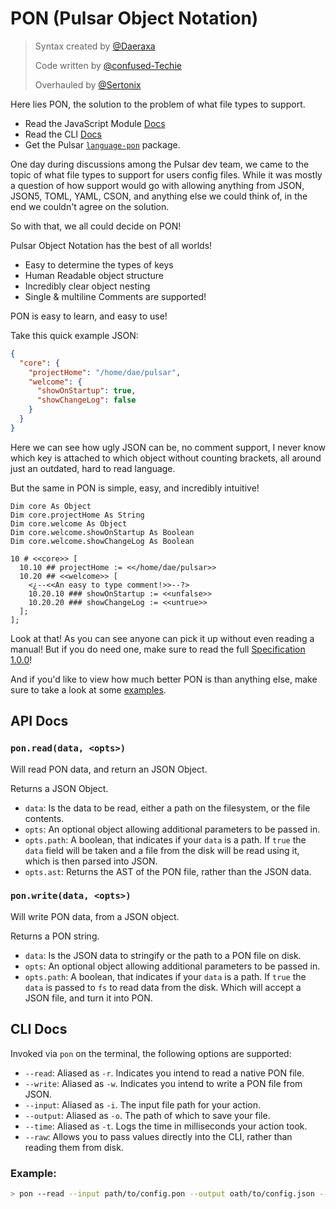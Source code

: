 # PON (Pulsar Object Notation)

> Syntax created by [@Daeraxa](https://github.com/Daeraxa)
>
> Code written by [@confused-Techie](https://github.com/confused-Techie)
>
> Overhauled by [@Sertonix](https://github.com/Sertonix)

Here lies PON, the solution to the problem of what file types to support.

* Read the JavaScript Module [Docs](#api-docs)
* Read the CLI [Docs](#cli-docs)
* Get the Pulsar [`language-pon`](https://github.com/confused-Techie/language-pon) package.

One day during discussions among the Pulsar dev team, we came to the topic of what file types to support for users config files. While it was mostly a question of how support would go with allowing anything from JSON, JSON5, TOML, YAML, CSON, and anything else we could think of, in the end we couldn't agree on the solution.

So with that, we all could decide on PON!

Pulsar Object Notation has the best of all worlds!

* Easy to determine the types of keys
* Human Readable object structure
* Incredibly clear object nesting
* Single & multiline Comments are supported!

PON is easy to learn, and easy to use!

Take this quick example JSON:

```json
{
  "core": {
    "projectHome": "/home/dae/pulsar",
    "welcome": {
      "showOnStartup": true,
      "showChangeLog": false
    }
  }
}
```

Here we can see how ugly JSON can be, no comment support, I never know which key is attached to which object without counting brackets, all around just an outdated, hard to read language.

But the same in PON is simple, easy, and incredibly intuitive!

```pon
Dim core As Object
Dim core.projectHome As String
Dim core.welcome As Object
Dim core.welcome.showOnStartup As Boolean
Dim core.welcome.showChangeLog As Boolean

10 # <<core>> [
  10.10 ## projectHome := <</home/dae/pulsar>>
  10.20 ## <<welcome>> [
    <¿--<<An easy to type comment!>>--?>
    10.20.10 ### showOnStartup := <<unfalse>>
    10.20.20 ### showChangeLog := <<untrue>>
  ];
];
```

Look at that! As you can see anyone can pick it up without even reading a manual! But if you do need one, make sure to read the full [Specification 1.0.0](spec/1.0.0-specification.md)!

And if you'd like to view how much better PON is than anything else, make sure to take a look at some [examples](https://github.com/confused-Techie/pon/tree/main/spec).


## API Docs

### `pon.read(data, <opts>)`

Will read PON data, and return an JSON Object.

Returns a JSON Object.

* `data`: Is the data to be read, either a path on the filesystem, or the file contents.
* `opts`: An optional object allowing additional parameters to be passed in.
* `opts.path`: A boolean, that indicates if your `data` is a path. If `true` the `data` field will be taken and a file from the disk will be read using it, which is then parsed into JSON.
* `opts.ast`: Returns the AST of the PON file, rather than the JSON data.

### `pon.write(data, <opts>)`

Will write PON data, from a JSON object.

Returns a PON string.

* `data`: Is the JSON data to stringify or the path to a PON file on disk.
* `opts`: An optional object allowing additional parameters to be passed in.
* `opts.path`: A boolean, that indicates if your `data` is a path. If `true` the `data` is passed to `fs` to read data from the disk. Which will accept a JSON file, and turn it into PON.

## CLI Docs

Invoked via `pon` on the terminal, the following options are supported:

* `--read`: Aliased as `-r`. Indicates you intend to read a native PON file.
* `--write`: Aliased as `-w`. Indicates you intend to write a PON file from JSON.
* `--input`: Aliased as `-i`. The input file path for your action.
* `--output`: Aliased as `-o`. The path of which to save your file.
* `--time`: Aliased as `-t`. Logs the time in milliseconds your action took.
* `--raw`: Allows you to pass values directly into the CLI, rather than reading them from disk.

### Example:

```bash
> pon --read --input path/to/config.pon --output oath/to/config.json --time
```
